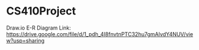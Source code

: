﻿# CS410Project

Draw.io E-R Diagram Link: https://drive.google.com/file/d/1_pdh_4I8fnvtnPTC32hu7gmAlvdY4NUV/view?usp=sharing
